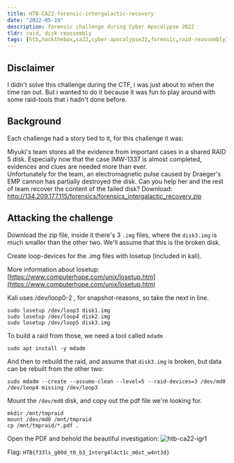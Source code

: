 ```yaml
---
title: HTB-CA22-forensic-intergalactic-recovery
date: "2022-05-19"
description: forensic challenge during Cyber Apocalypse 2022
tldr: raid, disk reassembly
tags: [htb,hackthebox,ca22,cyber-apocalypse22,forensic,raid-reassembly]
---
```


## Disclaimer
I didn't solve this challenge during the CTF, i was just about to when the time ran out. But i wanted to do it because it was fun to play around with some raid-tools that i hadn't done before.

## Background
Each challenge had a story tied to it, for this challenge it was:   

Miyuki's team stores all the evidence from important cases in a shared RAID 5 disk. Especially now that the case IMW-1337 is almost completed, evidences and clues are needed more than ever.  
Unfortunately for the team, an electromagnetic pulse caused by Draeger's EMP cannon has partially destroyed the disk. Can you help her and the rest of team recover the content of the failed disk? Download: http://134.209.177.115/forensics/forensics_intergalactic_recovery.zip


## Attacking the challenge 
Download the zip file, inside it there's 3 `.img` files, where the `disk3.img` is much smaller than the other two. We'll assume that this is the broken disk.

Create loop-devices for the .img files with losetup (included in kali).

More information about losetup: [https://www.computerhope.com/unix/losetup.htm](https://www.computerhope.com/unix/losetup.htm)  

 Kali uses /dev/loop0-2 , for snapshot-reasons, so take the next in line.

```shell
sudo losetup /dev/loop3 disk1.img
sudo losetup /dev/loop4 disk2.img
sudo losetup /dev/loop5 disk3.img
```

To build a raid from those, we need a tool called `mdadm`
```shell
sudo apt install -y mdadm
```

And then to rebuild the raid, and assume that `disk3.img` is broken, but data can be rebuilt from the other two: 

```shell
sudo mdadm --create --assume-clean --level=5 --raid-devices=3 /dev/md0 /dev/loop4 missing /dev/loop3
```

Mount the `/dev/md0` disk, and copy out the pdf file we're looking for.

```shell
mkdir /mnt/tmpraid
mount /dev/md0 /mnt/tmpraid
cp /mnt/tmpraid/*.pdf .
```

Open the PDF and behold the beautiful investigation: 
![htb-ca22-igr1](/img/htb-ca22-igr1.png)


Flag: `HTB{f33ls_g00d_t0_b3_1nterg4l4ct1c_m0st_w4nt3d}`



